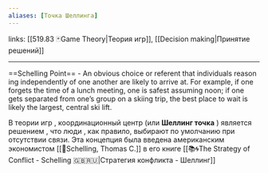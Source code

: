 ```yaml
---
aliases: [Точка Шеллинга]
---
```

links: [[519.83 🃏Game Theory|Теория игр]], [[Decision making|Принятие решений]]

---

==Schelling Point== - An obvious choice or referent that individuals reason ing independently of one another are likely to arrive at. For example, if one forgets the time of a lunch meeting, one is safest assuming noon; if one gets separated from one’s group on a skiing trip, the best place to wait is likely the largest, central ski lift.

В теории игр , координационный центр (или **Шеллинг точка** ) является решением , что люди , как правило, выбирают по умолчанию при отсутствии связи. Эта концепция была введена американским экономистом [[👤Schelling, Thomas C.]] в его книге [[📚🌀The Strategy of Conflict - Schelling 🇬🇧🇷🇺|Стратегия конфликта - Шеллинг]] 